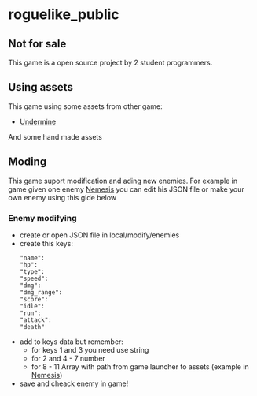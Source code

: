 # roguelike_public

## Not for sale 

This game is a open source project by 2 student programmers.

## Using assets

This game using some assets from other game: 
- [Undermine](https://undermine.game/)

And some hand made assets

## Moding

This game suport modification and ading new enemies. For example in game given one enemy [Nemesis](https://github.com/EeveeSnow/roguelike_public/blob/main/local/modify/enemies/Nemesis.json) you can edit his JSON file or make your own enemy using this gide below 

### Enemy modifying

* create or open JSON file in local/modify/enemies
* create this keys:
  ~~~~
  "name":
  "hp":
  "type":
  "speed":
  "dmg":
  "dmg_range":
  "score": 
  "idle":
  "run":
  "attack":
  "death"
  ~~~~
* add to keys data but remember:
  - for keys 1 and 3 you need use string 
  - for 2 and 4 - 7 number
  - for 8 - 11 Array with path from game launcher to assets (example in [Nemesis](https://github.com/EeveeSnow/roguelike_public/blob/main/local/modify/enemies/Nemesis.json))
* save and cheack enemy in game!


